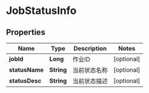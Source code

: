 
# JobStatusInfo

## Properties
Name | Type | Description | Notes
------------ | ------------- | ------------- | -------------
**jobId** | **Long** | 作业ID |  [optional]
**statusName** | **String** | 当前状态名称 |  [optional]
**statusDesc** | **String** | 当前状态描述 |  [optional]



